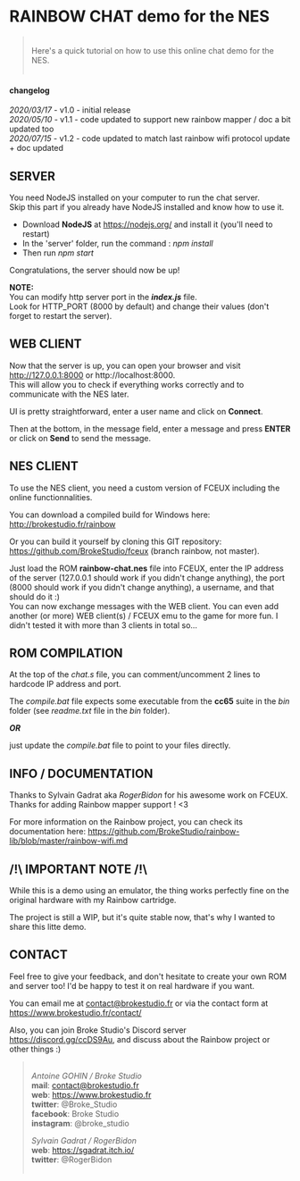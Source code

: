 # RAINBOW CHAT demo for the NES

> &nbsp;  
> Here's a quick tutorial on how to use this online chat demo for the NES.  
> &nbsp;

#### changelog

_2020/03/17_ - v1.0 - initial release  
_2020/05/10_ - v1.1 - code updated to support new rainbow mapper / doc a bit updated too  
_2020/07/15_ - v1.2 - code updated to match last rainbow wifi protocol update + doc updated

## SERVER

You need NodeJS installed on your computer to run the chat server.  
Skip this part if you already have NodeJS installed and know how to use it.

- Download **NodeJS** at https://nodejs.org/ and install it (you'll need to restart)
- In the 'server' folder, run the command : _npm install_
- Then run _npm start_

Congratulations, the server should now be up!

**NOTE:**  
You can modify http server port in the **_index.js_** file.  
Look for HTTP_PORT (8000 by default) and change their values (don't forget to restart the server).

## WEB CLIENT

Now that the server is up, you can open your browser and visit http://127.0.0.1:8000 or http://localhost:8000.  
This will allow you to check if everything works correctly and to communicate with the NES later.

UI is pretty straightforward, enter a user name and click on **Connect**.

Then at the bottom, in the message field, enter a message and press **ENTER** or click on **Send** to send the message.

## NES CLIENT

To use the NES client, you need a custom version of FCEUX including the online functionnalities.

You can download a compiled build for Windows here: http://brokestudio.fr/rainbow

Or you can build it yourself by cloning this GIT repository: https://github.com/BrokeStudio/fceux (branch rainbow, not master).

Just load the ROM **rainbow-chat.nes** file into FCEUX, enter the IP address of the server (127.0.0.1 should work if you didn't change anything), the port (8000 should work if you didn't change anything), a username, and that should do it :)  
You can now exchange messages with the WEB client. You can even add another (or more) WEB client(s) / FCEUX emu to the game for more fun. I didn't tested it with more than 3 clients in total so...

## ROM COMPILATION

At the top of the _chat.s_ file, you can comment/uncomment 2 lines to hardcode IP address and port.  

The _compile.bat_ file expects some executable from the **cc65** suite in the _bin_ folder (see _readme.txt_ file in the _bin_ folder).

**_OR_**

just update the _compile.bat_ file to point to your files directly.

## INFO / DOCUMENTATION

Thanks to Sylvain Gadrat aka _RogerBidon_ for his awesome work on FCEUX. Thanks for adding Rainbow mapper support ! <3

For more information on the Rainbow project, you can check its documentation here: https://github.com/BrokeStudio/rainbow-lib/blob/master/rainbow-wifi.md

## /!\ IMPORTANT NOTE /!\

While this is a demo using an emulator, the thing works perfectly fine on the original hardware with my Rainbow cartridge.

The project is still a WIP, but it's quite stable now, that's why I wanted to share this litte demo.

## CONTACT

Feel free to give your feedback, and don't hesitate to create your own ROM and server too! I'd be happy to test it on real hardware if you want.

You can email me at contact@brokestudio.fr or via the contact form at https://www.brokestudio.fr/contact/

Also, you can join Broke Studio's Discord server https://discord.gg/ccDS9Au, and discuss about the Rainbow project or other things :)

> &nbsp;  
> _Antoine GOHIN / Broke Studio_  
> **mail**: contact@brokestudio.fr  
> **web**: https://www.brokestudio.fr  
> **twitter**: @Broke_Studio  
> **facebook**: Broke Studio  
> **instagram**: @broke_studio
>
> _Sylvain Gadrat / RogerBidon_  
> **web**: https://sgadrat.itch.io/  
> **twitter**: @RogerBidon  
> &nbsp;
